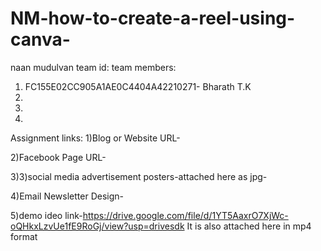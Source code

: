 # NM-how-to-create-a-reel-using-canva-
naan mudulvan team id:
team members:
1) FC155E02CC905A1AE0C4404A42210271- Bharath T.K
2) 
3)
4)
Assignment links:
1)Blog or Website URL-

2)Facebook Page URL-

3)3)social media advertisement posters-attached here as jpg-


4)Email Newsletter Design-

5)demo ideo link-https://drive.google.com/file/d/1YT5AaxrO7XjWc-oQHkxLzvUe1fE9RoGj/view?usp=drivesdk
It is also attached here in mp4 format





